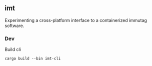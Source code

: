 ## imt

Experimenting a cross-platform interface to a containerized immutag software.

### Dev

Build cli

`cargo build --bin imt-cli`
